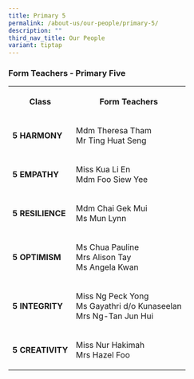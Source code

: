 ```yaml
---
title: Primary 5
permalink: /about-us/our-people/primary-5/
description: ""
third_nav_title: Our People
variant: tiptap
---
```

<h3>Form Teachers - Primary Five</h3>
<p></p>
<table style="minWidth: 50px">
<colgroup>
<col>
<col>
</colgroup>
<tbody>
<tr>
<th rowspan="1" colspan="1">
<p>Class</p>
</th>
<th rowspan="1" colspan="1">
<p>Form Teachers</p>
</th>
</tr>
<tr>
<td rowspan="1" colspan="1">
<p><strong>5 HARMONY</strong>
</p>
</td>
<td rowspan="1" colspan="1">
<p>Mdm Theresa Tham
<br>Mr Ting Huat Seng</p>
</td>
</tr>
<tr>
<td rowspan="1" colspan="1">
<p><strong>5 EMPATHY</strong>
</p>
</td>
<td rowspan="1" colspan="1">
<p>Miss Kua Li En
<br>Mdm Foo Siew Yee</p>
</td>
</tr>
<tr>
<td rowspan="1" colspan="1">
<p><strong>5 RESILIENCE</strong>
</p>
</td>
<td rowspan="1" colspan="1">
<p>Mdm Chai Gek Mui
<br>Ms Mun Lynn</p>
</td>
</tr>
<tr>
<td rowspan="1" colspan="1">
<p><strong>5 OPTIMISM</strong>
</p>
</td>
<td rowspan="1" colspan="1">
<p>Ms Chua Pauline
<br>Mrs Alison Tay
<br>Ms Angela Kwan</p>
</td>
</tr>
<tr>
<td rowspan="1" colspan="1">
<p><strong>5 INTEGRITY</strong>
</p>
</td>
<td rowspan="1" colspan="1">
<p>Miss Ng Peck Yong
<br>Ms Gayathri d/o Kunaseelan
<br>Mrs Ng-Tan Jun Hui</p>
</td>
</tr>
<tr>
<td rowspan="1" colspan="1">
<p><strong>5 CREATIVITY</strong>
</p>
</td>
<td rowspan="1" colspan="1">
<p>Miss Nur Hakimah
<br>Mrs Hazel Foo</p>
</td>
</tr>
</tbody>
</table>
<p></p>